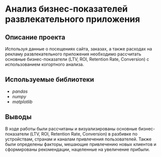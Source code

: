 # Анализ бизнес-показателей развлекательного приложения

## Описание проекта
Используя данные о посещениях сайта, заказах, а также расходах на рекламу развлекательного приложения необходимо рассчитать основные бизнес-показатели (LTV, ROI, Retention Rate, Conversion) с использованием когортного анализа.


## Используемые библиотеки
- *pandas*
- *numpy*
- *matplotlib*

## Выводы
В ходе работы были рассчитаны и визуализированы основные бизнес-показатели (LTV, ROI, Retention Rate, Conversion) в разбивке по устройствам, странам и каналам привлечения пользователей. Также были определены факторы, мешающие привлечению новых клиентов и сформированы рекомендации, нацеленные на увеличение прибыли.